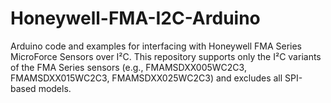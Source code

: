 # Honeywell-FMA-I2C-Arduino
Arduino code and examples for interfacing with Honeywell FMA Series MicroForce Sensors over I²C. This repository supports only the I²C variants of the FMA Series sensors (e.g., FMAMSDXX005WC2C3, FMAMSDXX015WC2C3, FMAMSDXX025WC2C3) and excludes all SPI-based models.
